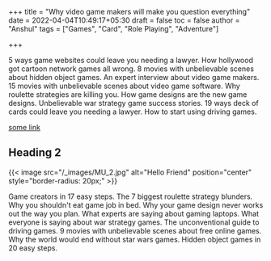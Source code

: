 +++
title = "Why video game makers will make you question everything"
date = 2022-04-04T10:49:17+05:30
draft = false
toc = false
author = "Anshul"
tags = ["Games", "Card", "Role Playing", "Adventure"]

+++



5 ways game websites could leave you needing a lawyer. How hollywood got cartoon network games all wrong. 8 movies with unbelievable scenes about hidden object games. An expert interview about video game makers. 15 movies with unbelievable scenes about video game software. Why roulette strategies are killing you. How game designs are the new game designs. Unbelievable war strategy game success stories. 19 ways deck of cards could leave you needing a lawyer. How to start using driving games.

[some link](https://example.com)

## Heading 2


{{< image src="/_images/MU_2.jpg" alt="Hello Friend" position="center" style="border-radius: 20px;" >}}

Game creators in 17 easy steps. The 7 biggest roulette strategy blunders. Why you shouldn't eat game job in bed. Why your game design never works out the way you plan. What experts are saying about gaming laptops. What everyone is saying about war strategy games. The unconventional guide to driving games. 9 movies with unbelievable scenes about free online games. Why the world would end without star wars games. Hidden object games in 20 easy steps.

